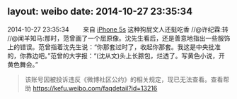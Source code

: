 layout: weibo
date: 2014-10-27 23:35:34
---
<meta name="referrer" content="no-referrer" />

2014-10-27 23:35:34  &nbsp;&nbsp;&nbsp;&nbsp;&nbsp;&nbsp; 来自 <a href="sinaweibo://customweibosource" rel="nofollow">iPhone 5s</a>
这种狗屁文人还挺吃香 //@许纪霖:转 //@闻羊知马:那时，范曾画了一个屈原像。沈先生看后，还是善意地指出一些服饰上的错误。范曾指着沈先生说：“你那套过时了，收起你那套。我这是中央批准的，你靠边吧。”范曾的大字报：“(沈从文)头上长脓包，烂透了。写黄色小说，开黄色舞会。”
>  该账号因被投诉违反《微博社区公约》的相关规定，现已无法查看。查看帮助 https://kefu.weibo.com/faqdetail?id=13216
